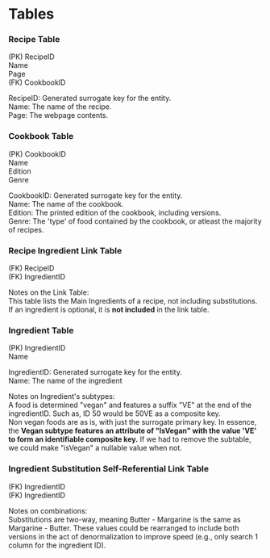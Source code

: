 # Tables
### Recipe Table

(PK) RecipeID  
Name  
Page  
(FK) CookbookID   

RecipeID: Generated surrogate key for the entity.  
Name: The name of the recipe.  
Page: The webpage contents.  

### Cookbook Table

(PK) CookbookID  
Name  
Edition  
Genre  

CookbookID: Generated surrogate key for the entity.  
Name: The name of the cookbook.  
Edition: The printed edition of the cookbook, including versions.  
Genre: The 'type' of food contained by the cookbook, or atleast the majority of recipes.  

### Recipe Ingredient Link Table
(FK) RecipeID  
(FK) IngredientID  

Notes on the Link Table:  
This table lists the Main Ingredients of a recipe, not including substitutions. If an ingredient is optional, it is **not included** in the link table. 

### Ingredient Table
(PK) IngredientID  
Name  

IngredientID: Generated surrogate key for the entity.  
Name: The name of the ingredient

Notes on Ingredient's subtypes:  
A food is determined "vegan" and features a suffix "VE" at the end of the ingredientID. Such as, ID 50 would be 50VE as a composite key.  
Non vegan foods are as is, with just the surrogate primary key. In essence, the **Vegan subtype features an attribute of "IsVegan" with the value 'VE' to form an identifiable composite key.** If we had to remove the subtable, we could make "isVegan" a nullable value when not.

### Ingredient Substitution Self-Referential Link Table
(FK) IngredientID  
(FK) IngredientID  

Notes on combinations:  
Substitutions are two-way, meaning Butter - Margarine is the same as Margarine - Butter. These values could be rearranged to include both versions in the act of denormalization to improve speed (e.g., only search 1 column for the ingredient ID).



